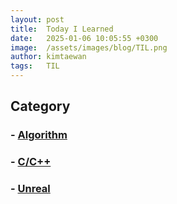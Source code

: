 ```yaml
---
layout: post
title:  Today I Learned
date:   2025-01-06 10:05:55 +0300
image:  /assets/images/blog/TIL.png
author: kimtaewan
tags:   TIL
---
```


## Category
### - [Algorithm](/tags/Algorithm)
### - [C/C++](/tags/C%2B%2B)
### - [Unreal](/tags/Unreal)